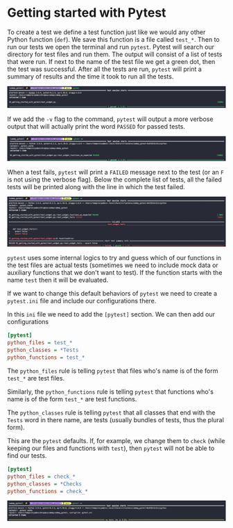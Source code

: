 # Getting started with Pytest

To create a test we define a test function just like we would any other Python function (`def`). We save this function is a file called `test_*`. Then to run our tests we open the terminal and run `pytest`. Pytest will search our directory for test files and run them. The output will consist of a list of tests that were run. If next to the name of the test file we get a green dot, then the test was successful. After all the tests are run, `pytest` will print a summary of results and the time it took to run all the tests.

![pytest run](img/01_pytest_run.png)

If we add the `-v` flag to the command, `pytest` will output a more verbose output that will actually print the word `PASSED` for passed tests.

![verbose run](img/02_verbose_run.png)

When a test fails, `pytest` will print a `FAILED` message next to the test (or an `F` is not using the verbose flag). Below the complete list of tests, all the failed tests will be printed along with the line in which the test failed.

![failed test](img/03_failed_test.png)

`pytest` uses some internal logics to try and guess which of our functions in the test files are actual tests (sometimes we need to include mock data or auxiliary functions that we don't want to test). If the function starts with the name `test` then it will be evaluated.

If we want to change this default behaviors of `pytest` we need to create a `pytest.ini` file and include our configurations there.

In this `ini` file we need to add the `[pytest]` section. We can then add our configurations

``` ini
[pytest]
python_files = test_*
python_classes = *Tests
python_functions = test_*
```

The `python_files` rule is telling `pytest` that files who's name is of the form `test_*` are test files.

Similarly, the `python_functions` rule is telling `pytest` that functions who's name is of the form `test_*` are test functions.

The `python_classes` rule is telling `pytest` that all classes that end with the `Tests` word in there name, are tests (usually bundles of tests, thus the plural form).

This are the `pytest` defaults. If, for example, we change them to `check` (while keeping our files and functions with `test`), then `pytest` will not be able to find our tests.

``` ini
[pytest]
python_files = check_*
python_classes = *Checks
python_functions = check_*
```

![no tests](img/04_no_tests.png)
